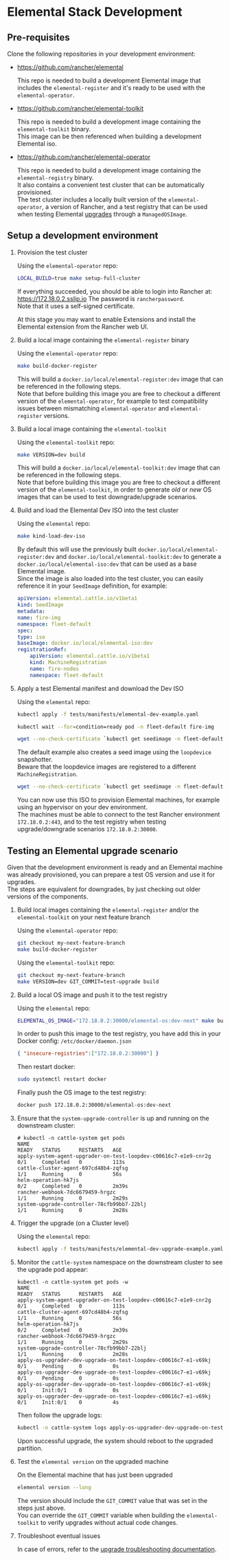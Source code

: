 # Elemental Stack Development

## Pre-requisites

Clone the following repositories in your development environment:

- <https://github.com/rancher/elemental>
  
  This repo is needed to build a development Elemental image that includes the `elemental-register` and it's ready to be used with the `elemental-operator`.  

- <https://github.com/rancher/elemental-toolkit>
  
  This repo is needed to build a development image containing the `elemental-toolkit` binary.  
  This image can be then referenced when building a development Elemental iso.  

- <https://github.com/rancher/elemental-operator>

  This repo is needed to build a development image containing the `elemental-registry` binary.  
  It also contains a convenient test cluster that can be automatically provisioned.  
  The test cluster includes a locally built version of the `elemental-operator`, a version of Rancher, and a test registry that can be used when testing Elemental [upgrades](https://elemental.docs.rancher.com/upgrade) through a `ManagedOSImage`.

## Setup a development environment

1. Provision the test cluster

    Using the `elemental-operator` repo:  

    ```bash
    LOCAL_BUILD=true make setup-full-cluster 
    ```

    If everything succeeded, you should be able to login into Rancher at: <https://172.18.0.2.sslip.io>
    The password is `rancherpassword`.  
    Note that it uses a self-signed certificate.  

    At this stage you may want to enable Extensions and install the Elemental extension from the Rancher web UI.  

1. Build a local image containing the `elemental-register` binary

    Using the `elemental-operator` repo:  

    ```bash
    make build-docker-register 
    ```

    This will build a `docker.io/local/elemental-register:dev` image that can be referenced in the following steps.  
    Note that before building this image you are free to checkout a different version of the `elemental-operator`, for example to test compatibility issues between mismatching `elemental-operator` and `elemental-register` versions.  

1. Build a local image containing the `elemental-toolkit`

    Using the `elemental-toolkit` repo:  

    ```bash
    make VERSION=dev build
    ```

    This will build a `docker.io/local/elemental-toolkit:dev` image that can be referenced in the following steps.  
    Note that before building this image you are free to checkout a different version of the `elemental-toolkit`, in order to generate *old* or *new* OS images that can be used to test downgrade/upgrade scenarios.  

1. Build and load the Elemental Dev ISO into the test cluster

    Using the `elemental` repo:

    ```bash
    make kind-load-dev-iso 
    ```

    By default this will use the previously built `docker.io/local/elemental-register:dev` and `docker.io/local/elemental-toolkit:dev` to generate a `docker.io/local/elemental-iso:dev` that can be used as a base Elemental image.  
    Since the image is also loaded into the test cluster, you can easily reference it in your `SeedImage` definition, for example:  

    ```yaml
    apiVersion: elemental.cattle.io/v1beta1
    kind: SeedImage
    metadata:
    name: fire-img
    namespace: fleet-default
    spec:
    type: iso
    baseImage: docker.io/local/elemental-iso:dev
    registrationRef:
        apiVersion: elemental.cattle.io/v1beta1
        kind: MachineRegistration
        name: fire-nodes
        namespace: fleet-default
    ```

1. Apply a test Elemental manifest and download the Dev ISO

    Using the `elemental` repo:

    ```bash
    kubectl apply -f tests/manifests/elemental-dev-example.yaml
    ```

    ```bash
    kubectl wait --for=condition=ready pod -n fleet-default fire-img
    ```

    ```bash
    wget --no-check-certificate `kubectl get seedimage -n fleet-default fire-img -o jsonpath="{.status.downloadURL}"` -O elemental-dev.x86_64.iso
    ```

    The default example also creates a seed image using the `loopdevice` snapshotter.  
    Beware that the loopdevice images are registered to a different `MachineRegistration`.  

    ```bash
    wget --no-check-certificate `kubectl get seedimage -n fleet-default fire-img-loopdevice -o jsonpath="{.status.downloadURL}"` -O elemental-dev-loopdevice.x86_64.iso
    ```

    You can now use this ISO to provision Elemental machines, for example using an hypervisor on your dev environment.  
    The machines must be able to connect to the test Rancher environment `172.18.0.2:443`, and to the test registry when testing upgrade/downgrade scenarios `172.18.0.2:30000`.  

## Testing an Elemental upgrade scenario

Given that the development environment is ready and an Elemental machine was already provisioned, you can prepare a test OS version and use it for upgrades.  
The steps are equivalent for downgrades, by just checking out older versions of the components.  

1. Build local images containing the `elemental-register` and/or the `elemental-toolkit` on your next feature branch  

    Using the `elemental-operator` repo:  

    ```bash
    git checkout my-next-feature-branch
    make build-docker-register 
    ```

    Using the `elemental-toolkit` repo:  

    ```bash
    git checkout my-next-feature-branch
    make VERSION=dev GIT_COMMIT=test-upgrade build
    ```

1. Build a local OS image and push it to the test registry  

    Using the `elemental` repo:

    ```bash
    ELEMENTAL_OS_IMAGE="172.18.0.2:30000/elemental-os:dev-next" make build-dev-os
    ```

    In order to push this image to the test registry, you have add this in your Docker config: `/etc/docker/daemon.json`

    ```json
    { "insecure-registries":["172.18.0.2:30000"] } 
    ```

    Then restart docker:  

    ```bash
    sudo systemctl restart docker
    ```

    Finally push the OS image to the test registry:  

    ```bash
    docker push 172.18.0.2:30000/elemental-os:dev-next
    ```

1. Ensure that the `system-upgrade-controller` is up and running on the downstream cluster:  

    ```text
    # kubectl -n cattle-system get pods
    NAME                                                              READY   STATUS      RESTARTS   AGE
    apply-system-agent-upgrader-on-test-loopdev-c00616c7-e1e9-cnr2g   0/1     Completed   0          113s
    cattle-cluster-agent-697cd48b4-zqfsg                              1/1     Running     0          56s
    helm-operation-hk7js                                              0/2     Completed   0          2m39s
    rancher-webhook-7dc6679459-hrgzc                                  1/1     Running     0          2m29s
    system-upgrade-controller-78cfb99bb7-22blj                        1/1     Running     0          2m28s
    ```

1. Trigger the upgrade (on a Cluster level)

    Using the `elemental` repo:

    ```bash
    kubectl apply -f tests/manifests/elemental-dev-upgrade-example.yaml
    ```

1. Monitor the `cattle-system` namespace on the downstream cluster to see the upgrade pod appear:

    ```text
    kubectl -n cattle-system get pods -w
    NAME                                                              READY   STATUS      RESTARTS   AGE
    apply-system-agent-upgrader-on-test-loopdev-c00616c7-e1e9-cnr2g   0/1     Completed   0          113s
    cattle-cluster-agent-697cd48b4-zqfsg                              1/1     Running     0          56s
    helm-operation-hk7js                                              0/2     Completed   0          2m39s
    rancher-webhook-7dc6679459-hrgzc                                  1/1     Running     0          2m29s
    system-upgrade-controller-78cfb99bb7-22blj                        1/1     Running     0          2m28s
    apply-os-upgrader-dev-upgrade-on-test-loopdev-c00616c7-e1-v69kj   0/1     Pending     0          0s
    apply-os-upgrader-dev-upgrade-on-test-loopdev-c00616c7-e1-v69kj   0/1     Pending     0          0s
    apply-os-upgrader-dev-upgrade-on-test-loopdev-c00616c7-e1-v69kj   0/1     Init:0/1    0          0s
    apply-os-upgrader-dev-upgrade-on-test-loopdev-c00616c7-e1-v69kj   0/1     Init:0/1    0          4s
    ```

    Then follow the upgrade logs:

    ```bash
    kubectl -n cattle-system logs apply-os-upgrader-dev-upgrade-on-test-loopdev-c00616c7-e1-v69kj -f
    ```

    Upon successful upgrade, the system should reboot to the upgraded partition.

1. Test the `elemental version` on the upgraded machine

    On the Elemental machine that has just been upgraded

    ```bash
    elemental version --long
    ```

    The version should include the `GIT_COMMIT` value that was set in the steps just above.  
    You can override the `GIT_COMMIT` variable when building the `elemental-toolkit` to verify upgrades without actual code changes.  

1. Troubleshoot eventual issues

    In case of errors, refer to the [upgrade troubleshooting documentation](https://elemental.docs.rancher.com/troubleshooting-upgrade).
